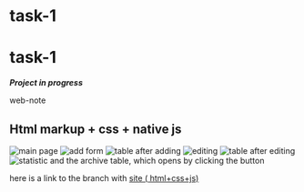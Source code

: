 # task-1
# task-1
***Project in progress***

web-note

## Html markup + css + native js

![main page](https://i.imgur.com/GdPkSUM.png)
![add form](https://i.imgur.com/gkIcodS.png)
![table after adding](https://i.imgur.com/vReYv0B.png)
![editing](https://i.imgur.com/YQiiJrS.png)
![table after editing](https://i.imgur.com/PKXNItx.png)
![statistic](https://i.imgur.com/ymCye1g.png)
and the archive table, which opens by clicking the button

here is a link  to the branch with [site ( html+css+js)](https://github.com/marina57678/task-1/tree/main/1task/src)

